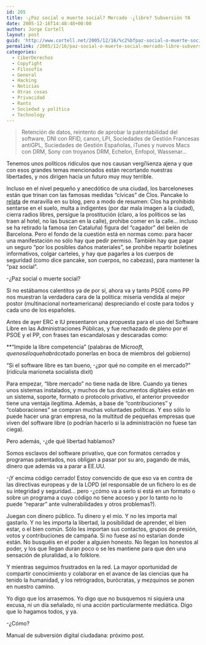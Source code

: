 ```yaml
---
id: 205
title: -¿Paz social o muerte social? Mercado -¿libre? Subversión YA
date: 2005-12-16T14:48:48+00:00
author: Jorge Cortell
layout: post
guid: 'http://www.cortell.net/2005/12/16/%c2%bfpaz-social-o-muerte-social-mercado-%c2%bflibre-subversion-ya/'
permalink: /2005/12/16/paz-social-o-muerte-social-mercado-libre-subversion-ya/
categories:
  - CiberDerechos
  - Copyfight
  - Filosofí­a
  - General
  - Hacking
  - Noticias
  - Otras cosas
  - Privacidad
  - Rants
  - Sociedad y polí­tica
  - Technology
---
```

> Retención de datos, reintento de aprobar la patentabilidad del software, DNI con RFID, canon, LPI, Sociedades de Gestión Francesas antiGPL, Suciedades de Gestión Españolas, iTunes y nuevos Macs con DRM, Sony con troyanos DRM, Echelon, Enfopol, Wassenar&#8230;

Tenemos unos polí­ticos ridí­culos que nos causan vergí¼enza ajena y que con esos grandes temas mencionados están recortando nuestras libertades, y nos dirigen hacia un futuro muy muy terrible.

Incluso en el nivel pequeño y anecdótico de una ciudad, los barceloneses están que trinan con las famosas medidas &#8220;cí­vicas&#8221; de Clos. Pancake lo [relata](http://news.nopcode.org/pancake/post_46.html) de maravilla en su blog, pero a modo de resumen: Clos ha prohibido sentarse en el suelo, multa a indigentes (por dar mala imagen a la ciudad), cierra radios libres, persigue la prostitución (claro, a los polí­ticos se las traen al hotel, no las buscan en la calle), prohibe comer en la calle&#8230; incluso se ha retirado la famosa (en Cataluña) figura del &#8220;cagador&#8221; del belén de Barcelona. Pero el fondo de la cuestión está en normas como: para hacer una manifestación no sólo hay que pedir permiso. También hay que pagar un seguro &#8220;por los posibles daños materiales&#8221;, se prohibe repartir boletines informativos, colgar carteles, y hay que pagarles a los cuerpos de seguridad (como dice pancake, son cuerpos, no cabezas), para mantener la &#8220;paz social&#8221;.

-¿Paz social o muerte social?

Si no estábamos calentitos ya de por sí­, ahora va y tanto PSOE como PP nos muestran la verdadera cara de la polí­tica: miseria vendida al mejor postor (multinacional norteamericana) despreciando el coste para todos y cada uno de los españoles.

Antes de ayer ERC e IU presentaron una propuesta para el uso del Software Libre en las Administraciones Públicas, y fue rechazado de pleno por el PSOE y el PP, con frases tan escandalosas y descaradas como:

**&#8220;Impide la libre competencia&#8221; (palabras de Micro$oft, que no sé lo que habrá co$tado ponerlas en boca de miembros del gobierno)</p> 

&#8220;Si el software libre es tan bueno, -¿por qué no compite en el mercado?&#8221; (ridí­cula marioneta socialista dixit)</strong>

Para empezar, &#8220;libre mercado&#8221; no tiene nada de libre. Cuando ya tienes unos sistemas instalados, y muchos de tus documentos digitales están en un sistema, soporte, formato o protocolo privativo, el anterior proveedor tiene una ventaja ilegí­tima. Además, a base de &#8220;contribuciones&#8221; y &#8220;colaboraciones&#8221; se compran muchas voluntades polí­ticas. Y eso sólo lo puede hacer una gran empresa, no la multitud de pequeñas empresas que viven del software libre (o podrí­an hacerlo si la administración no fuese tan ciega).

Pero además, -¿de qué libertad hablamos?

Somos esclavos del software privativo, que con formatos cerrados y programas patentados, nos obligan a pasar por su aro, pagando de más, dinero que además va a parar a EE.UU.

-¡Y encima código cerrado! Estoy convencido de que eso va en contra de las directivas europeas y de la LOPD (el responsable de un fichero lo es de su integridad y seguridad&#8230; pero -¿cómo va a serlo si está en un formato o sobre un programa a cuyo código no tiene acceso y por lo tanto no lo puede &#8220;reparar&#8221; ante vulnerabilidades y otros problemas?).

Juegan con dinero público. Tu dinero y el mí­o. Y no les importa mal gastarlo. Y no les importa la libertad, la posibilidad de aprender, el bien estar, o el bien común. Sólo les importan sus contactos, grupos de presión, votos y contribuciones de campaña. Si no fuese así­ no estarí­an donde están. No busquéis en el poder a alguien honesto. No llegan los honestos al poder, y los que llegan duran poco o se les mantiene para que den una sensación de pluralidad, a lo folklore.

Y mientras seguimos frustrados en la red. La mayor oportunidad de compartir conocimiento y colaborar en el avance de las ciencias que ha tenido la humanidad, y los retrógrados, burócratas, y mezquinos se ponen en nuestro camino.

Yo digo que los arrasemos. Yo digo que no busquemos ni siquiera una excusa, ni un dí­a señalado, ni una acción particularmente mediática. Digo que lo hagamos todos, y ya.

-¿Cómo?

Manual de subversión digital ciudadana: próximo post.